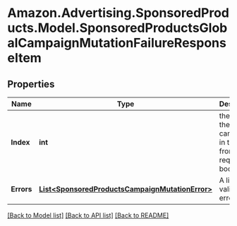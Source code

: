 # Amazon.Advertising.SponsoredProducts.Model.SponsoredProductsGlobalCampaignMutationFailureResponseItem

## Properties

Name | Type | Description | Notes
------------ | ------------- | ------------- | -------------
**Index** | **int** | the index of the campaign in the array from the request body | 
**Errors** | [**List&lt;SponsoredProductsCampaignMutationError&gt;**](SponsoredProductsCampaignMutationError.md) | A list of validation errors | [optional] 

[[Back to Model list]](../README.md#documentation-for-models) [[Back to API list]](../README.md#documentation-for-api-endpoints) [[Back to README]](../README.md)

